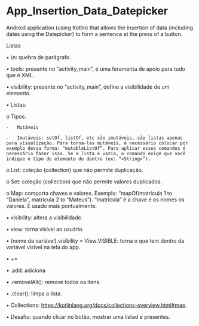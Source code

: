 # App_Insertion_Data_Datepicker
Android application (using Kotlin) that allows the insertion of data (including dates using the Datepicker) to form a sentence at the press of a button.

Listas

•	\n: quebra de parágrafo.

•	tools: presente no “activity_main”, é uma feramenta de apoio para tudo que é XML.

•	visibility: presente no “activity_main”, define a visibilidade de um elemento. 

•	Listas:

  o	Tipos:
  
    -	Mutáveis
    
    -	Imutáveis: setOf, listOf, etc são imutáveis, são listas apenas para visualização. Para torna-las mutáveis, é necessário colocar por exemplo dessa forma: “mutableListOf”. Para aplicar esses comandos é necessário fazer isso. Se a lista é vazia, o comando exige que você indique o tipo de elemento de dentro (ex: “<String>”).
    
  o	List: coleção (collection) que não permite duplicação.
  
  o	Set: coleção (collection) que não permite valores duplicados.
  
  o	Map: comporta chaves e valores.  Exemplo: “mapOf(matricula 1 to “Daniela”, matricula 2 to “Mateus”). “matricula” é a chave e os nomes os valores. É usado mais pontualmente.

•	visibility: altera a visibilidade.

•	view: torna visível ao usuário.

•	(nome da variável).visibility = View.VISIBLE: torna o que tem dentro da variável visível na tela do app.

•	+=

•	.add: adiciona

•	.removelAll(): remove todos os itens.

•	.clear(): limpa a lista.

•	Collections: https://kotlinlang.org/docs/collections-overview.html#map.

•	Desafio: quando clicar no botão, mostrar uma listad e presentes.
